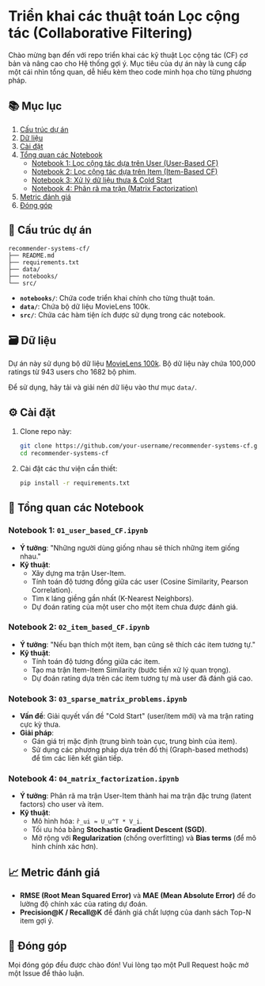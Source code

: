 # Triển khai các thuật toán Lọc cộng tác (Collaborative Filtering)

Chào mừng bạn đến với repo triển khai các kỹ thuật Lọc cộng tác (CF) cơ bản và nâng cao cho Hệ thống gợi ý. Mục tiêu của dự án này là cung cấp một cái nhìn tổng quan, dễ hiểu kèm theo code minh họa cho từng phương pháp.

## 📚 Mục lục

1.  [Cấu trúc dự án](#cấu-trúc-dự-án)
2.  [Dữ liệu](#dữ-liệu)
3.  [Cài đặt](#cài-đặt)
4.  [Tổng quan các Notebook](#tổng-quan-các-notebook)
    -   [Notebook 1: Lọc cộng tác dựa trên User (User-Based CF)](#notebook-1)
    -   [Notebook 2: Lọc cộng tác dựa trên Item (Item-Based CF)](#notebook-2)
    -   [Notebook 3: Xử lý dữ liệu thưa & Cold Start](#notebook-3)
    -   [Notebook 4: Phân rã ma trận (Matrix Factorization)](#notebook-4)
5.  [Metric đánh giá](#metric-đánh-giá)
6.  [Đóng góp](#đóng-góp)

## 📂 Cấu trúc dự án

```
recommender-systems-cf/
├── README.md
├── requirements.txt
├── data/
├── notebooks/
└── src/
```
- **`notebooks/`**: Chứa code triển khai chính cho từng thuật toán.
- **`data/`**: Chứa bộ dữ liệu MovieLens 100k.
- **`src/`**: Chứa các hàm tiện ích được sử dụng trong các notebook.

## 🗃️ Dữ liệu

Dự án này sử dụng bộ dữ liệu [MovieLens 100k](https://grouplens.org/datasets/movielens/100k/). Bộ dữ liệu này chứa 100,000 ratings từ 943 users cho 1682 bộ phim.

Để sử dụng, hãy tải và giải nén dữ liệu vào thư mục `data/`.

## ⚙️ Cài đặt

1.  Clone repo này:
    ```bash
    git clone https://github.com/your-username/recommender-systems-cf.git
    cd recommender-systems-cf
    ```

2.  Cài đặt các thư viện cần thiết:
    ```bash
    pip install -r requirements.txt
    ```

## 📓 Tổng quan các Notebook

### <a id="notebook-1"></a>Notebook 1: `01_user_based_CF.ipynb`

-   **Ý tưởng**: "Những người dùng giống nhau sẽ thích những item giống nhau."
-   **Kỹ thuật**:
    -   Xây dựng ma trận User-Item.
    -   Tính toán độ tương đồng giữa các user (Cosine Similarity, Pearson Correlation).
    -   Tìm `K` láng giềng gần nhất (K-Nearest Neighbors).
    -   Dự đoán rating của một user cho một item chưa được đánh giá.

### <a id="notebook-2"></a>Notebook 2: `02_item_based_CF.ipynb`

-   **Ý tưởng**: "Nếu bạn thích một item, bạn cũng sẽ thích các item tương tự."
-   **Kỹ thuật**:
    -   Tính toán độ tương đồng giữa các item.
    -   Tạo ma trận Item-Item Similarity (bước tiền xử lý quan trọng).
    -   Dự đoán rating dựa trên các item tương tự mà user đã đánh giá cao.

### <a id="notebook-3"></a>Notebook 3: `03_sparse_matrix_problems.ipynb`

-   **Vấn đề**: Giải quyết vấn đề "Cold Start" (user/item mới) và ma trận rating cực kỳ thưa.
-   **Giải pháp**:
    -   Gán giá trị mặc định (trung bình toàn cục, trung bình của item).
    -   Sử dụng các phương pháp dựa trên đồ thị (Graph-based methods) để tìm các liên kết gián tiếp.

### <a id="notebook-4"></a>Notebook 4: `04_matrix_factorization.ipynb`

-   **Ý tưởng**: Phân rã ma trận User-Item thành hai ma trận đặc trưng (latent factors) cho user và item.
-   **Kỹ thuật**:
    -   Mô hình hóa: `r̂_ui ≈ U_u^T * V_i`.
    -   Tối ưu hóa bằng **Stochastic Gradient Descent (SGD)**.
    -   Mở rộng với **Regularization** (chống overfitting) và **Bias terms** (để mô hình chính xác hơn).

## 📈 Metric đánh giá

-   **RMSE (Root Mean Squared Error)** và **MAE (Mean Absolute Error)** để đo lường độ chính xác của rating dự đoán.
-   **Precision@K / Recall@K** để đánh giá chất lượng của danh sách Top-N item gợi ý.

## 🤝 Đóng góp

Mọi đóng góp đều được chào đón! Vui lòng tạo một Pull Request hoặc mở một Issue để thảo luận.
